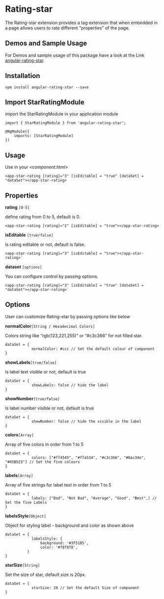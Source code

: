 # Rating-star

The Rating-star extension provides a tag extension that when embedded in a page allows users to rate different "properties" of the page.

## Demos and Sample Usage

For Demos and sample usage of this package have a look at the Link [angular-rating-star](https://www.webrexstudio.com/angular-rating-star/).

## Installation 

```
npm install angular-rating-star --save
```

## Import StarRatingModule

import the StarRatingModule in your application module

```
import { StarRatingModule } from 'angular-rating-star';

@NgModule({
    imports: [StarRatingModule]
})
```

## Usage

Use in your <*component.html*> 

```
<app-star-rating [rating]="3" [isEditable] = "true" [dataSet] = "dataSet"></app-star-rating>
```

## Properties
**rating** `[0-5]`

define rating from 0 to 5, default is 0. 
  
```
<app-star-rating [rating]="2" [isEditable] = "true"></app-star-rating>     
```
  
**isEditable** `[true/false]`

Is rating editable or not, default is false.
```
<app-star-rating [rating]="3" [isEditable] = "true"></app-star-rating>`
```

**dataset** `[options]`

You can configure control by passing options.
```    
<app-star-rating [rating]="3" [isEditable] = "true" [dataSet] = "dataSet"></app-star-rating>`
```

## Options
  
User can customize Rating-star by passing options like below
  
**normalColor**`[String / Hexadecimal Colors]`

Colors string like “rgb(123,221,255)” or “#c3c366” for not filled star.
```
dataSet = {
            normalColor: #ccc // Set the default colour of component
}
```

**showLabels**`[true/false]`

Is label text visible or not, default is true
```
dataSet = {
            showLabels: false // hide the label
}
```

**showNumber**`[true/false]`

Is label number visible or not, default is true
```
dataSet = {
            showNumber: false // hide the visible in the label
}
```
          
**colors**`[Array]`

Array of five colors in order from 1 to 5
```
dataSet = {
            colors: ["#ff4545", "#ffa534", "#c3c366", "#6ac34e", "#45B523"] // Set the five colours 
}
```
 
**labels**`[Array]`

Array of five strings for label text in order from 1 to 5
```
dataSet = {
            labels: ["Bad", "Not Bad", "Average", "Good", "Best",] // Set the five Labels 
}
```
  
**labelsStyle**`[Object]`

Object for styling label - background and color as shown above
```
dataSet = {
            labelsStyle: {
                background: '#3F51B5',
                color: '#f8f8f8',
          }
}
```

**starSize**`[String]`

Set the size of star, default size is 20px.
```
dataSet = {
            starSize: 20 // Set the default Size of component
}
```
